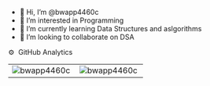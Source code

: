 - 👋 Hi, I’m @bwapp4460c
- 👀 I’m interested in Programming
- 🌱 I’m currently learning Data Structures and aslgorithms
- 💞️ I’m looking to collaborate on DSA




<g-emoji class="g-emoji" alias='gear'  fallback-src="https://github.githubassets.com/images/icons/emoji/unicode/2699.png" >⚙️</g-emoji>
&nbsp;GitHub Analytics




<table>
<tr>
 <td><img align="left" alt="bwapp4460c" src="https://github-readme-stats-eight-theta.vercel.app/api?username=bwapp4460c&show_icons=true&theme=highcontrast&include_all_commits=true&count_private=true" style="max-width: 100%;" /></td>
 <td><img align="left" alt="bwapp4460c" src="https://github-readme-stats-eight-theta.vercel.app/api/top-langs/?username=bwapp4460c&show_icons=true&layout=compact&langs_count=8&theme=highcontrast&include_all_commits=true&count_private=true" style="max-width: 100%;" /></td>

</tr>
</table>

<!---
bwapp4460c/bwapp4460c is a ✨ special ✨ repository because its `README.md` (this file) appears on your GitHub profile.
You can click the Preview link to take a look at your changes.
--->
